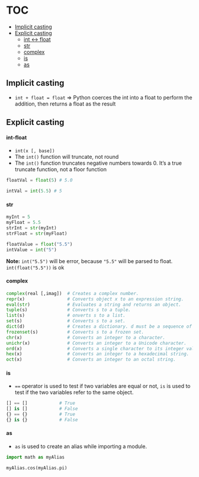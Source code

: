 # TOC
* [Implicit casting](/type_casting.md#implicit-casting)
* [Explicit casting](/type_casting.md#explicit-casting)
  * [int <-> float](/type_casting.md#int-float)
  * [str](/type_casting.md#str)
  * [complex](/type_casting.md#complex)
  * [is](/type_casting.md#is)
  * [as](/type_casting.md#as)
  
## Implicit casting
* `int + float = float` => Python coerces the int into a float to perform the addition, then returns a float as the result


## Explicit casting
#### int-float
* `int(x [, base])`
* The `int()` function will truncate, not round
* The `int()` function truncates negative numbers towards 0. It’s a true truncate function, not a floor function
```python
floatVal = float(5) # 5.0

intVal = int(5.5) # 5
```

#### str
```python
myInt = 5
myFloat = 5.5
strInt = str(myInt)
strFloat = str(myFloat)

floatValue = float("5.5")
intValue = int("5")
```
**Note:** `int("5.5")` will be error, because `"5.5"` will be parsed to float. `int(float("5.5"))` is ok

#### complex
```python
complex(real [,imag])  # Creates a complex number.
repr(x)                # Converts object x to an expression string.
eval(str)              # Evaluates a string and returns an object.
tuple(s)               # Converts s to a tuple.
list(s)                # onverts s to a list.
set(s)                 # Converts s to a set.
dict(d)                # Creates a dictionary. d must be a sequence of (key,value) tuples.
frozenset(s)           # Converts s to a frozen set.
chr(x)                 # Converts an integer to a character.
unichr(x)              # Converts an integer to a Unicode character.
ord(x)                 # Converts a single character to its integer value.
hex(x)                 # Converts an integer to a hexadecimal string.
oct(x)                 # Converts an integer to an octal string.
```

#### is
* `==` operator is used to test if two variables are equal or not, `is` is used to test if the two variables refer to the same object.
```python
[] == []            # True
[] is []            # False
{} == {}            # True
{} is {}            # False
```

#### as
* `as` is used to create an alias while importing a module.
```python
import math as myAlias

myAlias.cos(myAlias.pi)
```
